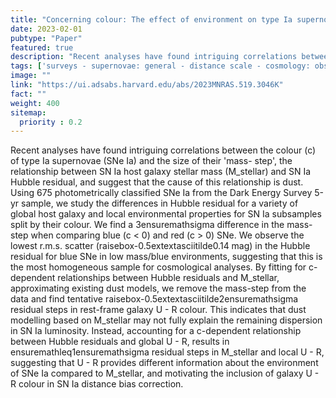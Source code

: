```yaml
---
title: "Concerning colour: The effect of environment on type Ia supernova colour in the dark energy survey"
date: 2023-02-01
pubtype: "Paper"
featured: true
description: "Recent analyses have found intriguing correlations between the colour (c) of type Ia supernovae (SNe Ia) and the size of their 'mass- step', the relationship between SN Ia host galaxy stellar mass (M_stellar) and SN Ia Hubble residual, and suggest that the cause of this relationship is dust. Using 675 photometrically classified SNe Ia from the Dark Energy Survey 5-yr sample, we study the differences in Hubble residual for a variety of global host galaxy and local environmental properties for SN Ia subsamples split by their colour. We find a 3ensuremathsigma difference in the mass-step when comparing blue (c < 0) and red (c > 0) SNe. We observe the lowest r.m.s. scatter (raisebox-0.5extextasciitilde0.14 mag) in the Hubble residual for blue SNe in low mass/blue environments, suggesting that this is the most homogeneous sample for cosmological analyses. By fitting for c-dependent relationships between Hubble residuals and M_stellar, approximating existing dust models, we remove the mass-step from the data and find tentative raisebox-0.5extextasciitilde2ensuremathsigma residual steps in rest-frame galaxy U - R colour. This indicates that dust modelling based on M_stellar may not fully explain the remaining dispersion in SN Ia luminosity. Instead, accounting for a c-dependent relationship between Hubble residuals and global U - R, results in ensuremathleq1ensuremathsigma residual steps in M_stellar and local U - R, suggesting that U - R provides different information about the environment of SNe Ia compared to M_stellar, and motivating the inclusion of galaxy U - R colour in SN Ia distance bias correction."
tags: ['surveys - supernovae: general - distance scale - cosmology: observations', 'Astrophysics - Cosmology and Nongalactic Astrophysics', 'Astrophysics - Astrophysics of Galaxies']
image: ""
link: "https://ui.adsabs.harvard.edu/abs/2023MNRAS.519.3046K"
fact: ""
weight: 400
sitemap:
  priority : 0.2
---
```


Recent analyses have found intriguing correlations between the colour (c) of type Ia supernovae (SNe Ia) and the size of their 'mass- step', the relationship between SN Ia host galaxy stellar mass (M_stellar) and SN Ia Hubble residual, and suggest that the cause of this relationship is dust. Using 675 photometrically classified SNe Ia from the Dark Energy Survey 5-yr sample, we study the differences in Hubble residual for a variety of global host galaxy and local environmental properties for SN Ia subsamples split by their colour. We find a 3ensuremathsigma difference in the mass-step when comparing blue (c < 0) and red (c > 0) SNe. We observe the lowest r.m.s. scatter (raisebox-0.5extextasciitilde0.14 mag) in the Hubble residual for blue SNe in low mass/blue environments, suggesting that this is the most homogeneous sample for cosmological analyses. By fitting for c-dependent relationships between Hubble residuals and M_stellar, approximating existing dust models, we remove the mass-step from the data and find tentative raisebox-0.5extextasciitilde2ensuremathsigma residual steps in rest-frame galaxy U - R colour. This indicates that dust modelling based on M_stellar may not fully explain the remaining dispersion in SN Ia luminosity. Instead, accounting for a c-dependent relationship between Hubble residuals and global U - R, results in ensuremathleq1ensuremathsigma residual steps in M_stellar and local U - R, suggesting that U - R provides different information about the environment of SNe Ia compared to M_stellar, and motivating the inclusion of galaxy U - R colour in SN Ia distance bias correction.
